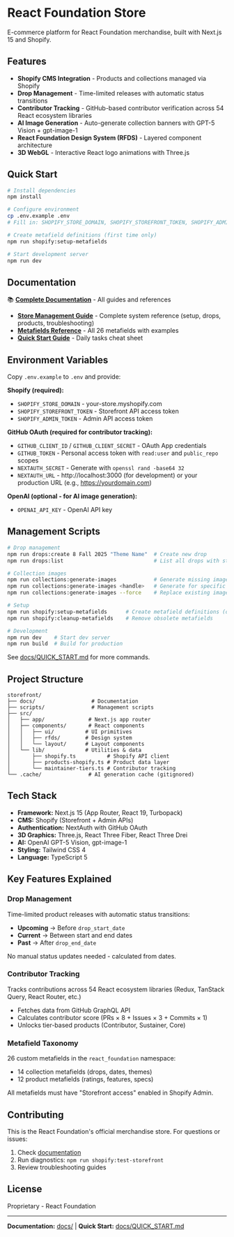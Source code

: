 # React Foundation Store

E-commerce platform for React Foundation merchandise, built with Next.js 15 and Shopify.

## Features

- **Shopify CMS Integration** - Products and collections managed via Shopify
- **Drop Management** - Time-limited releases with automatic status transitions
- **Contributor Tracking** - GitHub-based contributor verification across 54 React ecosystem libraries
- **AI Image Generation** - Auto-generate collection banners with GPT-5 Vision + gpt-image-1
- **React Foundation Design System (RFDS)** - Layered component architecture
- **3D WebGL** - Interactive React logo animations with Three.js

## Quick Start

```bash
# Install dependencies
npm install

# Configure environment
cp .env.example .env
# Fill in: SHOPIFY_STORE_DOMAIN, SHOPIFY_STOREFRONT_TOKEN, SHOPIFY_ADMIN_TOKEN, OPENAI_API_KEY

# Create metafield definitions (first time only)
npm run shopify:setup-metafields

# Start development server
npm run dev
```

## Documentation

📚 **[Complete Documentation](./docs/)** - All guides and references

- **[Store Management Guide](./docs/STORE_MANAGEMENT.md)** - Complete system reference (setup, drops, products, troubleshooting)
- **[Metafields Reference](./docs/METAFIELDS_REFERENCE.md)** - All 26 metafields with examples
- **[Quick Start Guide](./docs/QUICK_START.md)** - Daily tasks cheat sheet

## Environment Variables

Copy `.env.example` to `.env` and provide:

**Shopify (required):**
- `SHOPIFY_STORE_DOMAIN` - your-store.myshopify.com
- `SHOPIFY_STOREFRONT_TOKEN` - Storefront API access token
- `SHOPIFY_ADMIN_TOKEN` - Admin API access token

**GitHub OAuth (required for contributor tracking):**
- `GITHUB_CLIENT_ID` / `GITHUB_CLIENT_SECRET` - OAuth App credentials
- `GITHUB_TOKEN` - Personal access token with `read:user` and `public_repo` scopes
- `NEXTAUTH_SECRET` - Generate with `openssl rand -base64 32`
- `NEXTAUTH_URL` - http://localhost:3000 (for development) or your production URL (e.g., https://yourdomain.com)

**OpenAI (optional - for AI image generation):**
- `OPENAI_API_KEY` - OpenAI API key

## Management Scripts

```bash
# Drop management
npm run drops:create 8 Fall 2025 "Theme Name"  # Create new drop
npm run drops:list                             # List all drops with status

# Collection images
npm run collections:generate-images            # Generate missing images
npm run collections:generate-images <handle>   # Generate for specific collection
npm run collections:generate-images --force    # Replace existing images

# Setup
npm run shopify:setup-metafields      # Create metafield definitions (once)
npm run shopify:cleanup-metafields    # Remove obsolete metafields

# Development
npm run dev    # Start dev server
npm run build  # Build for production
```

See [docs/QUICK_START.md](./docs/QUICK_START.md) for more commands.

## Project Structure

```
storefront/
├── docs/                  # Documentation
├── scripts/               # Management scripts
├── src/
│   ├── app/              # Next.js app router
│   ├── components/       # React components
│   │   ├── ui/          # UI primitives
│   │   ├── rfds/        # Design system
│   │   └── layout/      # Layout components
│   └── lib/             # Utilities & data
│       ├── shopify.ts          # Shopify API client
│       ├── products-shopify.ts # Product data layer
│       └── maintainer-tiers.ts # Contributor tracking
└── .cache/               # AI generation cache (gitignored)
```

## Tech Stack

- **Framework:** Next.js 15 (App Router, React 19, Turbopack)
- **CMS:** Shopify (Storefront + Admin APIs)
- **Authentication:** NextAuth with GitHub OAuth
- **3D Graphics:** Three.js, React Three Fiber, React Three Drei
- **AI:** OpenAI GPT-5 Vision, gpt-image-1
- **Styling:** Tailwind CSS 4
- **Language:** TypeScript 5

## Key Features Explained

### Drop Management
Time-limited product releases with automatic status transitions:
- **Upcoming** → Before `drop_start_date`
- **Current** → Between start and end dates
- **Past** → After `drop_end_date`

No manual status updates needed - calculated from dates.

### Contributor Tracking
Tracks contributions across 54 React ecosystem libraries (Redux, TanStack Query, React Router, etc.)
- Fetches data from GitHub GraphQL API
- Calculates contributor score (PRs × 8 + Issues × 3 + Commits × 1)
- Unlocks tier-based products (Contributor, Sustainer, Core)

### Metafield Taxonomy
26 custom metafields in the `react_foundation` namespace:
- 14 collection metafields (drops, dates, themes)
- 12 product metafields (ratings, features, specs)

All metafields must have "Storefront access" enabled in Shopify Admin.

## Contributing

This is the React Foundation's official merchandise store. For questions or issues:
1. Check [documentation](./docs/)
2. Run diagnostics: `npm run shopify:test-storefront`
3. Review troubleshooting guides

## License

Proprietary - React Foundation

---

**Documentation:** [docs/](./docs/) | **Quick Start:** [docs/QUICK_START.md](./docs/QUICK_START.md)

